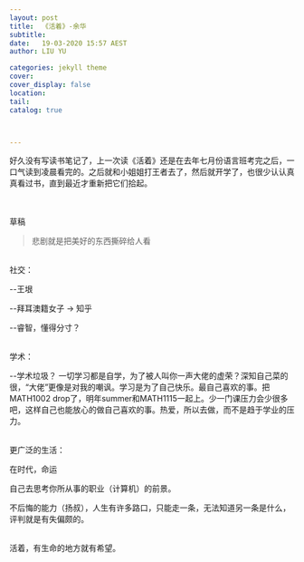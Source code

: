 ```yaml
---
layout: post
title:  《活着》-余华
subtitle: 
date:   19-03-2020 15:57 AEST
author: LIU YU

categories: jekyll theme
cover: 
cover_display: false
location: 
tail: 
catalog: true 



---
```


好久没有写读书笔记了，上一次读《活着》还是在去年七月份语言班考完之后，一口气读到凌晨看完的。之后就和小姐姐打王者去了，然后就开学了，也很少认认真真看过书，直到最近才重新把它们拾起。







<br><br>草稿



> 悲剧就是把美好的东西撕碎给人看

<br>社交：

--王垠

--拜耳澳籍女子  ->  知乎

--睿智，懂得分寸？

<br>学术：

--学术垃圾？ 一切学习都是自学，为了被人叫你一声大佬的虚荣？深知自己菜的很，“大佬”更像是对我的嘲讽。学习是为了自己快乐。最自己喜欢的事。把MATH1002 drop了，明年summer和MATH1115一起上。少一门课压力会少很多吧，这样自己也能放心的做自己喜欢的事。热爱，所以去做，而不是趋于学业的压力。

<br>更广泛的生活：

在时代，命运

自己去思考你所从事的职业（计算机）的前景。

不后悔的能力（扬叔），人生有许多路口，只能走一条，无法知道另一条是什么，评判就是有失偏颇的。

<br>活着，有生命的地方就有希望。